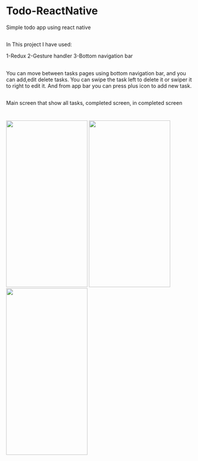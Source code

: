 # Todo-ReactNative
Simple todo app using react native
## 
In This project I have used:

1-Redux
2-Gesture handler
3-Bottom navigation bar

##
You can move between tasks pages using bottom navigation bar, and you can add,edit delete tasks.
You can swipe the task left to delete it or swiper it to right to edit it.
And from app bar you can press plus icon to add new task.

##
Main screen that show all tasks, completed screen, in completed screen
#
<img height=450 width=220 src="https://github.com/Raed-Khwayreh/FURINT-Ecommerce-App/assets/78206754/b3b62724-337f-45fc-a46e-4f7a38ea7230"/>

<img height=450 width=220 src="https://github.com/Raed-Khwayreh/FURINT-Ecommerce-App/assets/78206754/b3b62724-337f-45fc-a46e-4f7a38ea7230"/>
<img height=450 width=220 src="https://github.com/Raed-Khwayreh/FURINT-Ecommerce-App/assets/78206754/b3b62724-337f-45fc-a46e-4f7a38ea7230"/>
